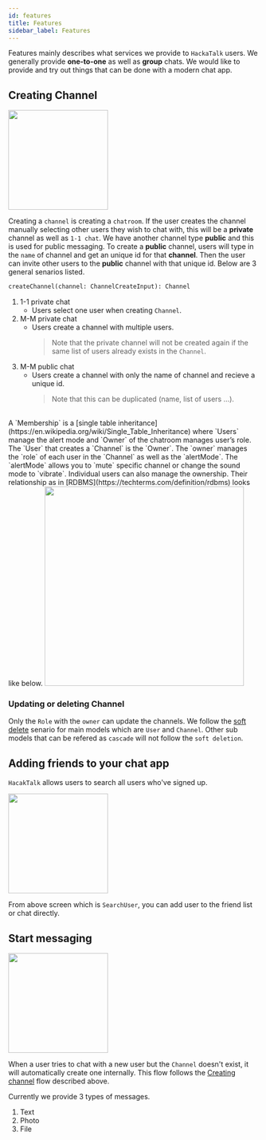 ```yaml
---
id: features
title: Features
sidebar_label: Features
---
```


Features mainly describes what services we provide to `HackaTalk` users. We generally provide **one-to-one** as well as **group** chats. We would like to provide and try out things that can be done with a modern chat app.

## Creating Channel

<img src="https://user-images.githubusercontent.com/27461460/89128311-d875cf00-d52f-11ea-9107-2ee2e6fe2e58.png" width="200"/>

Creating a `channel` is creating a `chatroom`. If the user creates the channel manually selecting other users they wish to chat with, this will be a **private** channel as well as `1-1 chat`. We have another channel type **public** and this is used for public messaging. To create a **public** channel, users will type in the `name` of channel and get an unique id for that **channel**. Then the user can invite other users to the **public** channel with that unique id. Below are 3 general senarios listed. 
<br/>

```graphql
createChannel(channel: ChannelCreateInput): Channel
```

1. 1-1 private chat
   * Users select one user when creating `Channel`.
2. M-M private chat
   * Users create a channel with multiple users.
     > Note that the private channel will not be created again if the same list of users already exists in the `Channel`.
3. M-M public chat
   * Users create a channel with only the name of channel and recieve a unique id.
     > Note that this can be duplicated (name, list of users ...).

<br/>
A `Membership` is a [single table inheritance](https://en.wikipedia.org/wiki/Single_Table_Inheritance) where `Users` manage the alert mode and `Owner` of the chatroom manages user’s role.
The `User` that creates a `Channel` is the `Owner`. The `owner` manages the `role` of each user in the `Channel` as well as the `alertMode`. The `alertMode` allows you to `mute` specific channel or change the sound mode to `vibrate`. Individual users can also manage the ownership. Their relationship as in [RDBMS](https://techterms.com/definition/rdbms) looks like below.

<img src="https://user-images.githubusercontent.com/27461460/89128370-3b676600-d530-11ea-9c10-e2d133fed021.png" width="400"/>
<br/>

### Updating or deleting Channel

Only the `Role` with the `owner` can update the channels. We follow the [soft delete](https://guides.cfwheels.org/docs/soft-delete) senario for main models which are `User` and `Channel`. Other sub models that can be refered as `cascade` will not follow the `soft deletion`.<br/>

## Adding friends to your chat app

`HacakTalk` allows users to search all users who've signed up.

<img src="https://user-images.githubusercontent.com/27461460/89128315-dad82900-d52f-11ea-9e1b-5a5fd4f29010.png" width="200"/>

From above screen which is `SearchUser`, you can add user to the friend list or chat directly.

## Start messaging

<img src="https://user-images.githubusercontent.com/27461460/89128308-d6ac0b80-d52f-11ea-9368-ebe6e7cb9d15.png" width="200"/>

When a user tries to chat with a new user but the `Channel` doesn't exist, it will automatically create one internally. This flow follows the [Creating channel](#creating-channel) flow described above.

Currently we provide 3 types of messages.
1. Text
2. Photo
3. File
